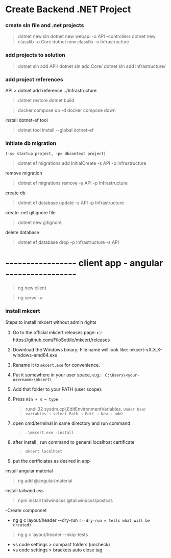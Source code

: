 # Create Backend .NET Project

### create sln file and .net projects
> dotnet new sln
> dotnet new webapi -o API -controllers
> dotnet new classlib -o Core
> dotnet new classlib -o Infrastructure

### add projects to solution
> dotnet sln add API/
> dotnet sln add Core/
> dotnet sln add Infrastructure/

### add project references
API > dotnet add reference ../Infrastructure

> dotnet restore
> dotnet build

> docker compose up -d
> docker compose down

 install dotnet-ef tool

> dotnet tool install --global dotnet-ef

### initiate db migration
`(-s= startup project, -p= dbcontext project)`
> dotnet ef migrations add InitialCreate -s API -p Infrastructure

remove migration
> dotnet ef migrations remove -s API -p Infrastructure

create db
> dotnet ef database update -s API -p Infrastructure

create .net gitignore file

> dotnet new gitignore

delete database
> dotnet ef database drop -p Infrastructure -s API



# -----------------  client app - angular  -----------------  

> ng new client

> ng serve -o


###  install mkcert 
Steps to install mkcert without admin rights

1. Go to the official mkcert releases page:   👉 https://github.com/FiloSottile/mkcert/releases
2. Download the Windows binary: File name will look like: mkcert-vX.X.X-windows-amd64.exe
3. Rename it to `mkcert.exe` for convenience.
4. Put it somewhere in your user space, e.g.: ` C:\Users\<your-username>\mkcert\`
5. Add that folder to your PATH (user scope):
6. Press `Win + R → type`
    > rundll32 sysdm.cpl,EditEnvironmentVariables. 
    `Under User variables → select Path → Edit → New → add:`
7. open cmd/terminal in same directory and run command
    > `.\mkcert.exe -install`
8. after install , run command to general localhost certificate
    > `mkcert localhost`

9. put the certficiates as desired in app

install angular material
> ng add @angular/material

install tailwind css
> npm install tailwindcss @tailwindcss/postcss

-Create componnet

- ng g c layout/header --dry-run `(--dry-run = tells what will be created)`
> ng g c layout/header --skip-tests

* vs code settings > compact folders (uncheck)
* vs code settings > brackets auto close tag